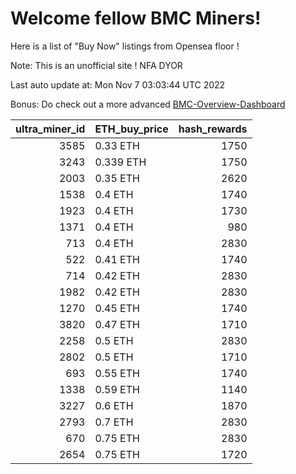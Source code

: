 # Welcome fellow BMC Miners!
Here is a list of "Buy Now" listings from Opensea floor !

Note: This is an unofficial site ! NFA DYOR

Last auto update at: Mon Nov  7 03:03:44 UTC 2022

Bonus: Do check out a more advanced [BMC-Overview-Dashboard](https://dune.com/defifunk/BMC-Overview-Dashboard)


|   ultra_miner_id | ETH_buy_price   |   hash_rewards |
|-----------------:|:----------------|---------------:|
|             3585 | 0.33 ETH        |           1750 |
|             3243 | 0.339 ETH       |           1750 |
|             2003 | 0.35 ETH        |           2620 |
|             1538 | 0.4 ETH         |           1740 |
|             1923 | 0.4 ETH         |           1730 |
|             1371 | 0.4 ETH         |            980 |
|              713 | 0.4 ETH         |           2830 |
|              522 | 0.41 ETH        |           1740 |
|              714 | 0.42 ETH        |           2830 |
|             1982 | 0.42 ETH        |           2830 |
|             1270 | 0.45 ETH        |           1740 |
|             3820 | 0.47 ETH        |           1710 |
|             2258 | 0.5 ETH         |           2830 |
|             2802 | 0.5 ETH         |           1710 |
|              693 | 0.55 ETH        |           1740 |
|             1338 | 0.59 ETH        |           1140 |
|             3227 | 0.6 ETH         |           1870 |
|             2793 | 0.7 ETH         |           2830 |
|              670 | 0.75 ETH        |           2830 |
|             2654 | 0.75 ETH        |           1720 |